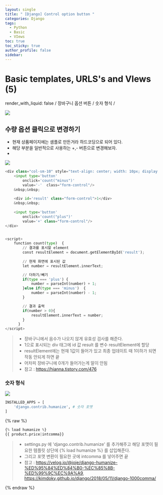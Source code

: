 ```yaml
---
layout: single
title: " [Django] Control option button "
categories: Django
tags:
  - Python
  - Basic
  - VIews
toc: true
toc_sticky: true
author_profile: false
sidebar:
---
```

# Basic templates, URLS's and VIews (5)
render_with_liquid: false
/ 장바구니 옵션 버튼  / 숫자 형식 /


![](https://i.imgur.com/GqXxTwv.png)


## 수량 옵션 클릭으로 변경하기

- 현재 상품페이지에는 샘플로 만든거라 하드코딩으로 되어 있다.
- 해당 부분을 일반적으로 사용하는 +,- 버튼으로 변경해보자.
- 
![](https://i.imgur.com/xKS3vXR.png)


```python
<div class="col-sm-10" style="text-align: center; width: 10px; display:flex; ">
	<input type='button'
		onclick='count("minus")'
		value='-'  class="form-control"/>
	&nbsp;&nbsp;
	
	<div id='result' class="form-control">1</div>
	&nbsp;&nbsp;
	
	<input type='button'
		onclick='count("plus")'
		value='+' class="form-control"/>
</div>


<script>
    function count(type)  {
        // 결과를 표시할 element
        const resultElement = document.getElementById('result');
        
        // 현재 화면에 표시된 값
        let number = resultElement.innerText;

        // 더하기/빼기
        if(type === 'plus') {
            number = parseInt(number) + 1;
        }else if(type === 'minus')  {
            number = parseInt(number) - 1;
        }

        // 결과 출력
        if(number > 0){
            resultElement.innerText = number;
        }
      }
</script>
```
>-  장바구니에서 음수가 나오지 않게 유효성 검사를 해준다.
>-  1으로 표시되는 div 태그에 id 값 result 를 변수 resultElement에 할당
>-  resultElement에는 현재 1값이 들어가 있고 최종 업데이트 때 1이하가 되면 작동 안되게 하면 끝
>	- 어차피 장바구니에 0개가 들어가는게 말이 안됨
>- 참고 : https://hianna.tistory.com/476

### 숫자 형식

![](https://i.imgur.com/YiSqWGo.png)


```python
INSTALLED_APPS = [
    'django.contrib.humanize', # 숫자 포멧
]
```




{% raw %}
```python
{% load humanize %} 
{{ product.price|intcomma}}
```




>- settings.py 에 'django.contrib.humanize' 를 추가해주고 해당 포맷이 필요한 템플릿 상단에 {% load humanize %} 를 삽입해준다.
>- 그리고 포맷 변환이 필요한 곳에 intcomma 를 넣어주면 끝
>- 참고 : https://velog.io/@joje/django-humanize-%ED%95%84%ED%84%B0-%EC%85%8B-%ED%99%9C%EC%9A%A9, https://kimdoky.github.io/django/2018/05/11/django-1000comma/


{% endraw %}

